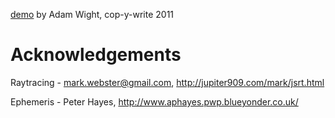 [demo](http://ludd.net/insolator/) by Adam Wight, cop-y-write 2011



Acknowledgements
==================
Raytracing - mark.webster@gmail.com, http://jupiter909.com/mark/jsrt.html

Ephemeris - Peter Hayes, http://www.aphayes.pwp.blueyonder.co.uk/
